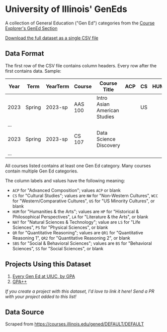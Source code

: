 
# University of Illinois' GenEds

A collection of General Education ("Gen Ed") categories from the [Course Explorer's GenEd Section](https://courses.illinois.edu/gened/DEFAULT/DEFAULT)

[Download the full dataset as a single CSV file](https://raw.githubusercontent.com/wadefagen/datasets/master/geneds/uiuc-geneds.csv)


## Data Format

The first row of the CSV file contains column headers. Every row after the first contains data. Sample:

| Year | Term | YearTerm | Course | Course Title | ACP | CS | HUM | NAT | QR | SBS |
| ---- | ---- | -------- | ------ | ------------ | --- | -- | --- | --- | -- | --- |
| 2023 | Spring | 2023-sp | AAS 100 | Intro Asian American Studies |  | US | | | | SS |
| ... |
| 2023 | Spring | 2023-sp | CS 107 | Data Science Discovery | | | | | QR1 | |
| ... |

All courses listed contains at least one Gen Ed category.  Many courses contain multiple Gen Ed categories.

The column labels and values have the following meaning:

- `ACP` for "Advanced Composition"; values `ACP` or blank
- `CS` for "Cultural Studies"; values are `NW` for "Non-Western Cultures", `WCC` for "Western/Comparative Cultures", `US` for "US Minority Cultures", or blank
- `HUM` for "Humanities & the Arts"; values are `HP` for "Historical & Philosophical Perspectives", `LA` for "Literature & the Arts", or blank
- `NAT` for "Natural Sciences & Technology"; value are `LS` for "Life Sciences", `PS` for "Physical Sciences", or blank
- `QR` for "Quantitative Reasoning"; values are `QR1` for "Quantitative Reasoning 1", `QR2` for "Quantitative Reasoning 2", or blank
- `SBS` for "Social & Behavioral Sciences"; values are `BS` for "Behavioral Sciences", `SS` for "Social Sciences", or blank


## Projects Using this Dataset

1. [Every Gen Ed at UIUC, by GPA](http://waf.cs.illinois.edu/discovery/every_gen_ed_at_uiuc_by_gpa/)
2. [GPA++](https://chinmayamahesh.me/gpa)

*If you create a project with this dataset, I'd love to link it here!  Send a PR with your project added to this list!*


## Data Source

Scraped from https://courses.illinois.edu/gened/DEFAULT/DEFAULT

